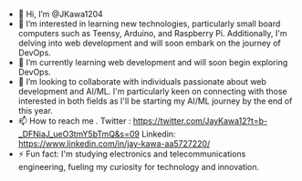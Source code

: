 - 👋 Hi, I’m @JKawa1204
- 👀  I’m interested in learning new technologies, particularly small board computers such as Teensy, Arduino, and Raspberry Pi. Additionally, I'm delving into web development and will soon embark on the journey of DevOps.
- 🌱  I’m currently learning web development and will soon begin exploring DevOps.
- 💞️ I’m looking to collaborate with individuals passionate about web development and AI/ML. I'm particularly keen on connecting with those interested in both fields as I'll be starting my AI/ML journey by the end of this year.
- 📫 How to reach me . Twitter : https://twitter.com/JayKawa12?t=b-_DFNiaJ_ueO3tmY5bTmQ&s=09          Linkedin: https://www.linkedin.com/in/jay-kawa-aa5727220/
- ⚡ Fun fact: I'm studying electronics and telecommunications engineering, fueling my curiosity for technology and innovation.

<!---
JKawa1204/JKawa1204 is a ✨ special ✨ repository because its `README.md` (this file) appears on your GitHub profile.
You can click the Preview link to take a look at your changes.
--->

